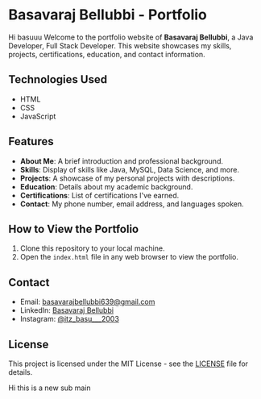 # Basavaraj Bellubbi - Portfolio
Hi basuuu
Welcome to the portfolio website of **Basavaraj Bellubbi**, a Java Developer, Full Stack Developer. This website showcases my skills, projects, certifications, education, and contact information.

## Technologies Used
- HTML
- CSS
- JavaScript

## Features
- **About Me**: A brief introduction and professional background.
- **Skills**: Display of skills like Java, MySQL, Data Science, and more.
- **Projects**: A showcase of my personal projects with descriptions.
- **Education**: Details about my academic background.
- **Certifications**: List of certifications I've earned.
- **Contact**: My phone number, email address, and languages spoken.

## How to View the Portfolio
1. Clone this repository to your local machine.
2. Open the `index.html` file in any web browser to view the portfolio.

## Contact
- Email: [basavarajbellubbi639@gmail.com](mailto:basavarajbellubbi639@gmail.com)
- LinkedIn: [Basavaraj Bellubbi](https://www.linkedin.com/in/basavaraj-bellubbi-61b381266/)
- Instagram: [@itz_basu___2003](https://www.instagram.com/itz_basu___2003/?hl=en)

## License
This project is licensed under the MIT License - see the [LICENSE](LICENSE) file for details.



Hi this is a new sub main